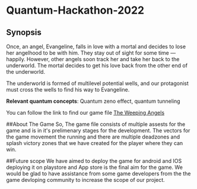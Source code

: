 # Quantum-Hackathon-2022

## Synopsis
Once, an angel, Evangeline, falls in love with a mortal and decides to lose her angelhood to be with him. They stay out of sight for some time — happily. However, other angels soon track her and take her back to the underworld. The mortal decides to get his love back from the other end of the underworld.

The underworld is formed of multilevel potential wells, and our protagonist must cross the wells to find his way to Evangeline.

**Relevant quantum concepts**: Quantum zeno effect, quantum tunneling

You can follow the link to find our game file [The Weeping Angels](https://drive.google.com/file/d/1j5_hONe-UdflEOoytf58M3PtymLzPR0o/view?usp=sharing)

##About The Game
So, The game file consists of multiple assests for the game and is in it's prelimenary stages for the development. The vectors for the game movement the running and there are multiple deadzones and splash victory zones that we have created for the player where they can win.

##Future scope
 We have aimed to deploy the game for android and IOS deploying it on playstore and App store is the final aim for the game. We would be glad to have assistance from some game developers from the the game devloping community to increase the scope of our project.
